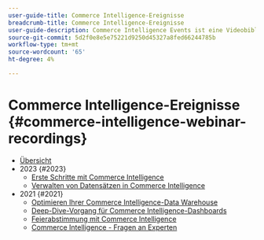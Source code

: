 ```yaml
---
user-guide-title: Commerce Intelligence-Ereignisse
breadcrumb-title: Commerce Intelligence-Ereignisse
user-guide-description: Commerce Intelligence Events ist eine Videobibliothek, in der Experten und Kollegen ihre Gedanken und Ideen zu Adobe Commerce Intelligence teilen.
source-git-commit: 5d2f0e8e5e75221d9250d45327a8fed66244785b
workflow-type: tm+mt
source-wordcount: '65'
ht-degree: 4%

---
```



# Commerce Intelligence-Ereignisse  {#commerce-intelligence-webinar-recordings}

+ [Übersicht](overview.md)
+ 2023 {#2023}
   + [Erste Schritte mit Commerce Intelligence](2023/getting-started.md)
   + [Verwalten von Datensätzen in Commerce Intelligence](2023/manage-data-sets.md)
+ 2021 {#2021}
   + [Optimieren Ihrer Commerce Intelligence-Data Warehouse](2021-22/optimize-data-warehouse.md)
   + [Deep-Dive-Vorgang für Commerce Intelligence-Dashboards](2021-22/dashboards-deep-dive.md)
   + [Feierabstimmung mit Commerce Intelligence](2021-22/holiday-readiness.md)
   + [Commerce Intelligence - Fragen an Experten](2021-22/ask-expert.md)

<!--+ Commerce Events {#commerce-events}
  + [Overview](commerce-events/overview.md)
  + 2022 {#2022}
    + [Top Tips and Tricks for Adobe Campaign Standard](customer-journeys/2022/tips-and-tricks.md)
    + [Develop and customize data models in Adobe [!DNL Campaign Classic]](customer-journeys/2022/data-models.md)

+ Data and insights {#commerce-release-updates}
  + [Overview](commerce-release-updates/overview.md)
  + 2022 {#2022}
    + [Innovations and trends](data-and-insights/2022/innovations.md)
    + [Sensei and Analysis Workspace](data-and-insights/2022/sensei.md)
    + [Personalize and automate with Adobe Target](data-and-insights/2022/personalize.md)
    + [Analytics and Target applications for Mobile and Apps](data-and-insights/2022/mobile-and-apps.md)
    + [Cross Device Analytics and Customer Journey Analytics](data-and-insights/2022/cross-device-analytics.md) -->
